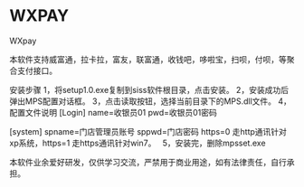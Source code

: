 # WXPAY
WXpay

本软件支持威富通，拉卡拉，富友，联富通，收钱吧，哆啦宝，扫呗，付呗，等聚合支付接口。

安装步骤
1，将setup1.0.exe复制到siss软件根目录，点击安装。
2，安装成功后弹出MPS配置对话框。
3，点击读取按钮，选择当前目录下的MPS.dll文件。
4， 配置文件说明
[Login]
name=收银员01
pwd=收银员01密码

[system]
spname=门店管理员账号
sppwd=门店密码
https=0 走http通讯针对xp系统，https=1 走https通讯针对win7。  
5，安装完，删除mpsset.exe

本软件业余爱好研发，仅供学习交流，严禁用于商业用途，如有法律责任，自行承担。

